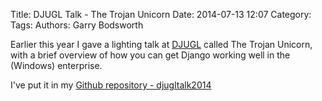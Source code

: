 Title: DJUGL Talk - The Trojan Unicorn
Date: 2014-07-13 12:07
Category: 
Tags: 
Authors: Garry Bodsworth

Earlier this year I gave a lighting talk at [DJUGL][1] called The Trojan Unicorn, with a brief overview of how you can get Django working well in the (Windows) enterprise.

I've put it in my [Github repository - djugltalk2014][2]

[1]: https://twitter.com/DJUGL
[2]: https://github.com/garrybodsworth/djugltalk2014